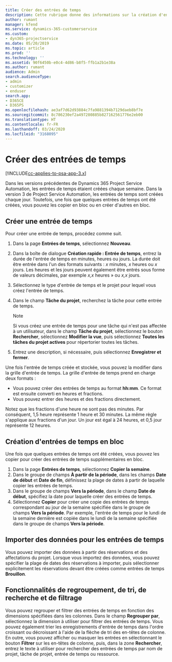 ```yaml
---
title: Créer des entrées de temps
description: Cette rubrique donne des informations sur la création d'entrées de temps.
author: rumant
manager: kfend
ms.service: dynamics-365-customerservice
ms.custom:
- dyn365-projectservice
ms.date: 05/20/2019
ms.topic: article
ms.prod: ''
ms.technology: ''
ms.assetid: 90f6450b-e0c4-4d86-b8f5-ffb1a2b1e38a
ms.author: rumant
audience: Admin
search.audienceType:
- admin
- customizer
- enduser
search.app:
- D365CE
- D365PS
ms.openlocfilehash: ae3af7d62d93884c7fa9881394b7129daeb8bf7e
ms.sourcegitcommit: 8c786230ef2a497280885b827162561776e2eb00
ms.translationtype: HT
ms.contentlocale: fr-FR
ms.lasthandoff: 03/24/2020
ms.locfileid: "3168095"
---
```

# <a name="create-time-entries"></a>Créer des entrées de temps

[!INCLUDE[cc-applies-to-psa-app-3.x](../includes/cc-applies-to-psa-app-3x.md)]

Dans les versions précédentes de Dynamics 365 Project Service Automation, les entrées de temps étaient créées chaque semaine. Dans la version 3 de Project Service Automation, les entrées de temps sont créées chaque jour. Toutefois, une fois que quelques entrées de temps ont été créées, vous pouvez les copier en bloc ou en créer d'autres en bloc.

## <a name="create-a-time-entry"></a>Créer une entrée de temps

Pour créer une entrée de temps, procédez comme suit.

1. Dans la page **Entrées de temps**, sélectionnez **Nouveau**.
2. Dans la boîte de dialogue **Création rapide : Entrée de temps**, entrez la durée de l'entrée de temps en minutes, heures ou jours. La durée doit être entrée dans l'un des formats suivants : *x* minutes, *x* heures ou *x* jours. Les heures et les jours peuvent également être entrés sous forme de valeurs décimales, par exemple *x,x* heures » ou *x,x* jours.
3. Sélectionnez le type d'entrée de temps et le projet pour lequel vous créez l'entrée de temps.
4. Dans le champ **Tâche du projet**, recherchez la tâche pour cette entrée de temps.

    > [!NOTE]
    > Si vous créez une entrée de temps pour une tâche qui n'est pas affectée à un utilisateur, dans le champ **Tâche du projet**, sélectionnez le bouton **Rechercher**, sélectionnez **Modifier la vue**, puis sélectionnez **Toutes les tâches du projet actives** pour répertorier toutes les tâches.

5. Entrez une description, si nécessaire, puis sélectionnez **Enregistrer et fermer**.

Une fois l'entrée de temps créée et stockée, vous pouvez la modifier dans la grille d'entrée de temps. La grille d'entrée de temps prend en charge deux formats :

- Vous pouvez créer des entrées de temps au format **hh:mm**. Ce format est ensuite converti en heures et fractions.
- Vous pouvez entrer des heures et des fractions directement.

Notez que les fractions d'une heure ne sont pas des minutes. Par conséquent, 1,5 heure représente 1 heure et 30 minutes. La même règle s'applique aux fractions d'un jour. Un jour est égal à 24 heures, et 0,5 jour représente 12 heures.

## <a name="bulk-create-time-entries"></a>Création d'entrées de temps en bloc

Une fois que quelques entrées de temps ont été créées, vous pouvez les copier pour créer des entrées de temps supplémentaires en bloc.

1. Dans la page **Entrées de temps**, sélectionnez **Copier la semaine**.
2. Dans le groupe de champs **À partir de la période**, dans les champs **Date de début** et **Date de fin**, définissez la plage de dates à partir de laquelle copier les entrées de temps.
3. Dans le groupe de champs **Vers la période**, dans le champ **Date de début**, spécifiez la date pour laquelle créer des entrées de temps.
4. Sélectionnez **Copier** pour créer une copie des entrées de temps correspondant au jour de la semaine spécifiée dans le groupe de champs **Vers la période**. Par exemple, l'entrée de temps pour le lundi de la semaine dernière est copiée dans le lundi de la semaine spécifiée dans le groupe de champs **Vers la période**.

## <a name="import-data-for-time-entries"></a>Importer des données pour les entrées de temps

Vous pouvez importer des données à partir des réservations et des affectations du projet. Lorsque vous importez des données, vous pouvez spécifier la plage de dates des réservations à importer, puis sélectionner explicitement les réservations devant être créées comme entrées de temps **Brouillon**.

## <a name="group-by-sort-search-and-filter-capabilities"></a>Fonctionnalités de regroupement, de tri, de recherche et de filtrage

Vous pouvez regrouper et filtrer des entrées de temps en fonction des dimensions spécifiées dans les colonnes. Dans le champ **Regrouper par**, sélectionnez la dimension à utiliser pour filtrer des entrées de temps. Vous pouvez également trier les enregistrements d'entrée de temps dans l'ordre croissant ou décroissant à l'aide de la flèche de tri des en-têtes de colonne. En outre, vous pouvez afficher ou masquer les entrées en sélectionnant le bouton **Filtrer** sur les en-têtes de colonne, puis, dans la zone **Rechercher**, entrez le texte à utiliser pour rechercher des entrées de temps par nom de projet, tâche de projet, entrée de temps ou ressource.
